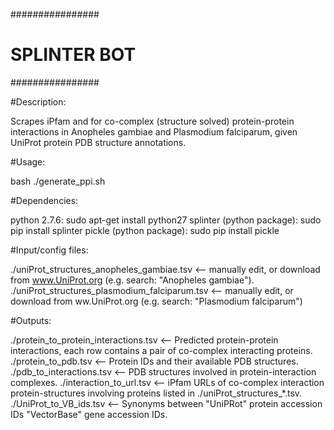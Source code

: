################
# SPLINTER BOT #
################

#Description:
	
Scrapes iPfam and for co-complex (structure solved) protein-protein interactions in Anopheles gambiae and Plasmodium falciparum, given UniProt protein PDB structure annotations. 

#Usage:
	
bash ./generate_ppi.sh

#Dependencies:

python 2.7.6: 			sudo apt-get install python27
splinter (python package): 	sudo pip install splinter
pickle (python package): 	sudo pip install pickle

#Input/config files:

./uniProt_structures_anopheles_gambiae.tsv      <-- manually edit, or download from www.UniProt.org (e.g. search: "Anopheles gambiae").
./uniProt_structures_plasmodium_falciparum.tsv 	<-- manually edit, or download from ww.UniProt.org (e.g. search: "Plasmodium falciparum")

#Outputs:

./protein_to_protein_interactions.tsv 		<-- Predicted protein-protein interactions, each row contains a pair of co-complex interacting proteins.
./protein_to_pdb.tsv 				<-- Protein IDs and their available PDB structures.
./pdb_to_interactions.tsv 			<-- PDB structures involved in protein-interaction complexes.
./interaction_to_url.tsv 			<-- iPfam URLs of co-complex interaction protein-structures involving proteins listed in ./uniProt_structures_*.tsv.
./UniProt_to_VB_ids.tsv 			<-- Synonyms between "UniPRot" protein accession IDs "VectorBase" gene accession IDs. 


